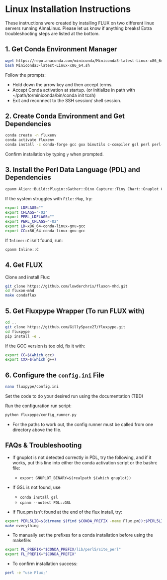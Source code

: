 # Linux Installation Instructions

These instructions were created by installing FLUX on two different linux servers running AlmaLinux. Please let us know if anything breaks! Extra troubleshooting steps are listed at the bottom.

## 1. Get Conda Environment Manager

```sh
wget https://repo.anaconda.com/miniconda/Miniconda3-latest-Linux-x86_64.sh
bash Miniconda3-latest-Linux-x86_64.sh
```

Follow the prompts:
- Hold down the arrow key and then accept terms.
- Accept Conda activation at startup. (or initialize in path with ~/path/to/miniconda/bin/conda init tcsh)
- Exit and reconnect to the SSH session/ shell session.

## 2. Create Conda Environment and Get Dependencies

```sh
conda create -n fluxenv
conda activate fluxenv
conda install -c conda-forge gcc gxx binutils c-compiler gsl perl perl-app-cpanminus perl-extutils-makemaker make cmake automake autoconf libtool m4 patch libxcrypt gnuplot cairo pango qt pfsspy sqlite
```

Confirm installation by typing `y` when prompted.

## 3. Install the Perl Data Language (PDL) and Dependencies

```sh
cpanm Alien::Build::Plugin::Gather::Dino Capture::Tiny Chart::Gnuplot Config::IniFiles Devel::CheckLib File::HomeDir File::Map File::ShareDir File::ShareDir::Install File::Which Inline Inline::C Inline::Python List::MoreUtils Math::GSL Math::GSL::Alien Math::Interpolate Math::Interpolator Math::RungeKutta Moo::Role Net::SSLeay PDL PDL::GSL PDL::GSL::INTEG PDL::Graphics::Gnuplot PDL::Graphics::Simple Parallel::ForkManager Term::ReadKey Test::Builder Text::CSV local::lib
```

If the system struggles with `File::Map`, try:

```sh
export LDFLAGS=""
export CFLAGS="-O2"
export PERL_LDFLAGS=""
export PERL_CFLAGS="-O2"
export LD=x86_64-conda-linux-gnu-gcc
export CC=x86_64-conda-linux-gnu-gcc
```

If `Inline::C` isn't found, run:

```sh
cpanm Inline::C
```

## 4. Get FLUX

Clone and install Flux:

```sh
git clone https://github.com/lowderchris/fluxon-mhd.git
cd fluxon-mhd
make condaflux
```
## 5. Get Fluxpype Wrapper (To run FLUX with)

```sh
cd ..
git clone https://github.com/GillySpace27/fluxpype.git
cd fluxpype
pip install -e .
```

If the GCC version is too old, fix it with:

```sh
export CC=$(which gcc)
export CXX=$(which g++)
```

## 6. Configure the `config.ini` File

```sh
nano fluxpype/config.ini
```

Set the code to do your desired run using the documentation (TBD)

Run the configuration run script:

```sh
python fluxpype/config_runner.py
```
- For the paths to work out, the config runner must be called from one directory above the file.


## FAQs & Troubleshooting
- If gnuplot is not detected correctly in PDL, try the following, and if it works, put this line into either the conda activation script or the bashrc file:
    - ```export GNUPLOT_BINARY=$(realpath $(which gnuplot))```

- If GSL is not found, use
    - ```conda install gsl```
    - ```cpanm --notest PDL::GSL```

- If Flux.pm isn't found at the end of the flux install, try:

```sh
export PERL5LIB=$(dirname $(find $CONDA_PREFIX -name Flux.pm)):$PERL5LIB
make everything
```

- To manually set the prefixes for a conda installation before using the makefile:

```sh
export PL_PREFIX="$CONDA_PREFIX/lib/perl5/site_perl"
export FL_PREFIX="$CONDA_PREFIX"
```
- To confirm installation success:

```sh
perl -e "use Flux;"
```
